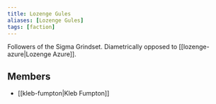 ```yaml
---
title: Lozenge Gules
aliases: [Lozenge Gules]
tags: [faction]
---
```

Followers of the Sigma Grindset. Diametrically opposed to [[lozenge-azure|Lozenge Azure]].

## Members
- [[kleb-fumpton|Kleb Fumpton]]
